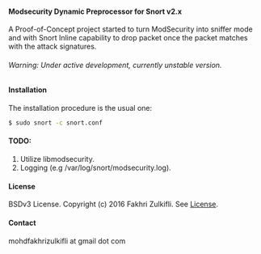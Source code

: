 #### Modsecurity Dynamic Preprocessor for Snort v2.x
A Proof-of-Concept project started to turn ModSecurity into sniffer mode and with Snort Inline capability to drop packet once the packet matches with the attack signatures.

###### Warning: Under active development, currently unstable version.

#### Installation
The installation procedure is the usual one:
```Bash
$ sudo snort -c snort.conf
```

#### TODO:
1. Utilize libmodsecurity.
2. Logging (e.g /var/log/snort/modsecurity.log).

#### License

BSDv3 License. Copyright (c) 2016 Fakhri Zulkifli. See [License](https://github.com/d0lph1n98/Snort-ModSec-Preproc/blob/master/LICENSE).

#### Contact

mohdfakhrizulkifli at gmail dot com
